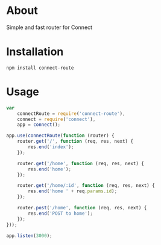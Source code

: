 # About 
Simple and fast router for Connect

# Installation

	npm install connect-route

# Usage

```js
var
	connectRoute = require('connect-route'),
	connect = require('connect'),
	app = connect();

app.use(connectRoute(function (router) {
	router.get('/', function (req, res, next) {
		res.end('index');
	});

	router.get('/home', function (req, res, next) {
		res.end('home');
	});

	router.get('/home/:id', function (req, res, next) {
		res.end('home ' + req.params.id);
	});

	router.post('/home', function (req, res, next) {
		res.end('POST to home');
	});
}));

app.listen(3000);
```
